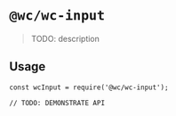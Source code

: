 # `@wc/wc-input`

> TODO: description

## Usage

```
const wcInput = require('@wc/wc-input');

// TODO: DEMONSTRATE API
```

